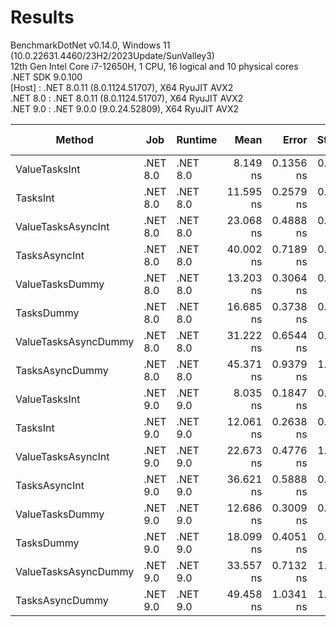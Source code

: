 ﻿# Results

BenchmarkDotNet v0.14.0, Windows 11 (10.0.22631.4460/23H2/2023Update/SunValley3)\
12th Gen Intel Core i7-12650H, 1 CPU, 16 logical and 10 physical cores\
.NET SDK 9.0.100\
  [Host]   : .NET 8.0.11 (8.0.1124.51707), X64 RyuJIT AVX2\
  .NET 8.0 : .NET 8.0.11 (8.0.1124.51707), X64 RyuJIT AVX2\
  .NET 9.0 : .NET 9.0.0 (9.0.24.52809), X64 RyuJIT AVX2


| Method               | Job      | Runtime  | Mean      | Error     | StdDev    | Ratio | RatioSD | Allocated | Alloc Ratio |
|--------------------- |--------- |--------- |----------:|----------:|----------:|------:|--------:|----------:|------------:|
| ValueTasksInt        | .NET 8.0 | .NET 8.0 |  8.149 ns | 0.1356 ns | 0.1268 ns |  1.02 |    0.05 |         - |          NA |
| TasksInt             | .NET 8.0 | .NET 8.0 | 11.595 ns | 0.2579 ns | 0.4716 ns |  1.45 |    0.09 |     144 B |          NA |
| ValueTasksAsyncInt   | .NET 8.0 | .NET 8.0 | 23.068 ns | 0.4888 ns | 0.8031 ns |  2.88 |    0.16 |         - |          NA |
| TasksAsyncInt        | .NET 8.0 | .NET 8.0 | 40.002 ns | 0.7189 ns | 0.6724 ns |  4.99 |    0.23 |     360 B |          NA |
| ValueTasksDummy      | .NET 8.0 | .NET 8.0 | 13.203 ns | 0.3064 ns | 0.3874 ns |  1.65 |    0.09 |      96 B |          NA |
| TasksDummy           | .NET 8.0 | .NET 8.0 | 16.685 ns | 0.3738 ns | 0.4450 ns |  2.08 |    0.10 |     168 B |          NA |
| ValueTasksAsyncDummy | .NET 8.0 | .NET 8.0 | 31.222 ns | 0.6544 ns | 0.8276 ns |  3.89 |    0.20 |      96 B |          NA |
| TasksAsyncDummy      | .NET 8.0 | .NET 8.0 | 45.371 ns | 0.9379 ns | 1.5926 ns |  5.66 |    0.31 |     384 B |          NA |
| ValueTasksInt        | .NET 9.0 | .NET 9.0 |  8.035 ns | 0.1847 ns | 0.3424 ns |  1.00 |    0.06 |         - |          NA |
| TasksInt             | .NET 9.0 | .NET 9.0 | 12.061 ns | 0.2638 ns | 0.3336 ns |  1.50 |    0.08 |     144 B |          NA |
| ValueTasksAsyncInt   | .NET 9.0 | .NET 9.0 | 22.673 ns | 0.4776 ns | 1.0074 ns |  2.83 |    0.17 |         - |          NA |
| TasksAsyncInt        | .NET 9.0 | .NET 9.0 | 36.621 ns | 0.5888 ns | 0.5220 ns |  4.57 |    0.21 |     360 B |          NA |
| ValueTasksDummy      | .NET 9.0 | .NET 9.0 | 12.686 ns | 0.3009 ns | 0.3220 ns |  1.58 |    0.08 |      96 B |          NA |
| TasksDummy           | .NET 9.0 | .NET 9.0 | 18.099 ns | 0.4051 ns | 0.8366 ns |  2.26 |    0.14 |     168 B |          NA |
| ValueTasksAsyncDummy | .NET 9.0 | .NET 9.0 | 33.557 ns | 0.7132 ns | 1.4728 ns |  4.18 |    0.26 |      96 B |          NA |
| TasksAsyncDummy      | .NET 9.0 | .NET 9.0 | 49.458 ns | 1.0341 ns | 1.5478 ns |  6.17 |    0.33 |     384 B |          NA |

